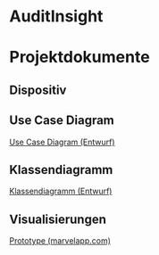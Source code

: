 # AuditInsight

# Projektdokumente
## Dispositiv
## Use Case Diagram
[Use Case Diagram (Entwurf)](https://github.com/cloud4bspace/AuditInsight/blob/main/UCDAuditInsight.pdf)
## Klassendiagramm
[Klassendiagramm (Entwurf)](https://github.com/cloud4bspace/AuditInsight/blob/main/Klassendiagramm.pdf)
## Visualisierungen
[Prototype (marvelapp.com)](https://marvelapp.com/prototype/7j6681b/screen/76141503)
